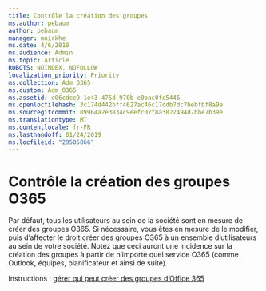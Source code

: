 ```yaml
---
title: Contrôle la création des groupes
ms.author: pebaum
author: pebaum
manager: mnirkhe
ms.date: 4/6/2018
ms.audience: Admin
ms.topic: article
ROBOTS: NOINDEX, NOFOLLOW
localization_priority: Priority
ms.collection: Adm_O365
ms.custom: Adm_O365
ms.assetid: e06cdce9-1e43-475d-970b-e0bac0fc5446
ms.openlocfilehash: 3c174d442bff4627ac46c17cdb7dc7bebfbf8a9a
ms.sourcegitcommit: 89964a2e3834c9eefc07f8a3822494d7bbe7b39e
ms.translationtype: MT
ms.contentlocale: fr-FR
ms.lasthandoff: 01/24/2019
ms.locfileid: "29505866"
---
```

# <a name="control-creation-of-o365-groups"></a>Contrôle la création des groupes O365

Par défaut, tous les utilisateurs au sein de la société sont en mesure de créer des groupes O365. Si nécessaire, vous êtes en mesure de le modifier, puis d’affecter le droit créer des groupes O365 à un ensemble d’utilisateurs au sein de votre société. Notez que ceci auront une incidence sur la création des groupes à partir de n’importe quel service O365 (comme Outlook, équipes, planificateur et ainsi de suite).
  
 Instructions : [gérer qui peut créer des groupes d’Office 365](https://docs.microsoft.com/office365/admin/create-groups/manage-creation-of-groups)
  

